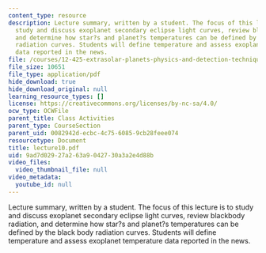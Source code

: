 ```yaml
---
content_type: resource
description: Lecture summary, written by a student. The focus of this lecture is to
  study and discuss exoplanet secondary eclipse light curves, review blackbody radiation,
  and determine how star?s and planet?s temperatures can be defined by the black body
  radiation curves. Students will define temperature and assess exoplanet temperature
  data reported in the news.
file: /courses/12-425-extrasolar-planets-physics-and-detection-techniques-fall-2007/9ad7d02927a263a9042730a3a2e4d88b_lecture10.pdf
file_size: 10651
file_type: application/pdf
hide_download: true
hide_download_original: null
learning_resource_types: []
license: https://creativecommons.org/licenses/by-nc-sa/4.0/
ocw_type: OCWFile
parent_title: Class Activities
parent_type: CourseSection
parent_uid: 0082942d-ecbc-4c75-6085-9cb28feee074
resourcetype: Document
title: lecture10.pdf
uid: 9ad7d029-27a2-63a9-0427-30a3a2e4d88b
video_files:
  video_thumbnail_file: null
video_metadata:
  youtube_id: null
---
```

Lecture summary, written by a student. The focus of this lecture is to study and discuss exoplanet secondary eclipse light curves, review blackbody radiation, and determine how star?s and planet?s temperatures can be defined by the black body radiation curves. Students will define temperature and assess exoplanet temperature data reported in the news.